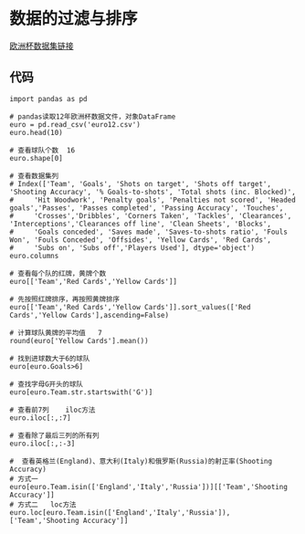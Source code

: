 # 数据的过滤与排序
[欧洲杯数据集链接](https://github.com/zcongchao/learning/tree/master/python/dataset/euro12.csv)

## 代码

    import pandas as pd

    # pandas读取12年欧洲杯数据文件，对象DataFrame
    euro = pd.read_csv('euro12.csv')
    euro.head(10)

    # 查看球队个数  16
    euro.shape[0]

    # 查看数据集列
    # Index(['Team', 'Goals', 'Shots on target', 'Shots off target', 'Shooting Accuracy', '% Goals-to-shots', 'Total shots (inc. Blocked)',
    #     'Hit Woodwork', 'Penalty goals', 'Penalties not scored', 'Headed goals','Passes', 'Passes completed', 'Passing Accuracy', 'Touches',
    #     'Crosses','Dribbles', 'Corners Taken', 'Tackles', 'Clearances', 'Interceptions','Clearances off line', 'Clean Sheets', 'Blocks',
    #     'Goals conceded', 'Saves made', 'Saves-to-shots ratio', 'Fouls Won', 'Fouls Conceded', 'Offsides', 'Yellow Cards', 'Red Cards', 
    #     'Subs on', 'Subs off','Players Used'], dtype='object')
    euro.columns

    # 查看每个队的红牌，黄牌个数
    euro[['Team','Red Cards','Yellow Cards']]

    # 先按照红牌排序，再按照黄牌排序
    euro[['Team','Red Cards','Yellow Cards']].sort_values(['Red Cards','Yellow Cards'],ascending=False)

    # 计算球队黄牌的平均值   7
    round(euro['Yellow Cards'].mean())

    # 找到进球数大于6的球队
    euro[euro.Goals>6]

    # 查找字母G开头的球队
    euro[euro.Team.str.startswith('G')]

    # 查看前7列    iloc方法
    euro.iloc[:,:7]

    # 查看除了最后三列的所有列
    euro.iloc[:,:-3]

    #  查看英格兰(England)、意大利(Italy)和俄罗斯(Russia)的射正率(Shooting Accuracy)
    # 方式一
    euro[euro.Team.isin(['England','Italy','Russia'])][['Team','Shooting Accuracy']]
    # 方式二   loc方法
    euro.loc[euro.Team.isin(['England','Italy','Russia']),['Team','Shooting Accuracy']]


